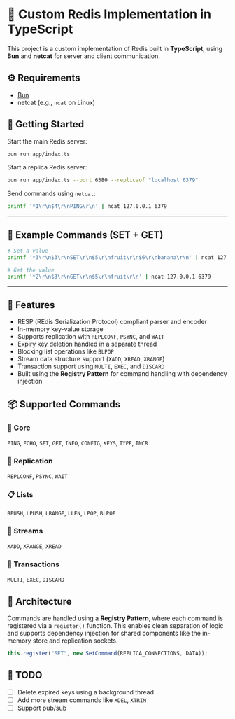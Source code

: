 # 🧠 Custom Redis Implementation in TypeScript

This project is a custom implementation of Redis built in **TypeScript**, using **Bun** and **netcat** for server and client communication.

## ⚙️ Requirements

- [Bun](https://bun.sh/docs/installation)
- netcat (e.g., `ncat` on Linux)

## 🚀 Getting Started

Start the main Redis server:

```bash
bun run app/index.ts
````

Start a replica Redis server:

```bash
bun run app/index.ts --port 6380 --replicaof "localhost 6379"
```

Send commands using `netcat`:

```bash
printf '*1\r\n$4\r\nPING\r\n' | ncat 127.0.0.1 6379
```

---

## 🧪 Example Commands (SET + GET)

```bash
# Set a value
printf '*3\r\n$3\r\nSET\r\n$5\r\nfruit\r\n$6\r\nbanana\r\n' | ncat 127.0.0.1 6379

# Get the value
printf '*2\r\n$3\r\nGET\r\n$5\r\nfruit\r\n' | ncat 127.0.0.1 6379
```

---

## 🧪 Features

* RESP (REdis Serialization Protocol) compliant parser and encoder
* In-memory key-value storage
* Supports replication with `REPLCONF`, `PSYNC`, and `WAIT`
* Expiry key deletion handled in a separate thread
* Blocking list operations like `BLPOP`
* Stream data structure support (`XADD`, `XREAD`, `XRANGE`)
* Transaction support using `MULTI`, `EXEC`, and `DISCARD`
* Built using the **Registry Pattern** for command handling with dependency injection

## 📦 Supported Commands

### 🔧 Core

`PING`, `ECHO`, `SET`, `GET`, `INFO`, `CONFIG`, `KEYS`, `TYPE`, `INCR`

### 🧬 Replication

`REPLCONF`, `PSYNC`, `WAIT`

### 📋 Lists

`RPUSH`, `LPUSH`, `LRANGE`, `LLEN`, `LPOP`, `BLPOP`

### 🔁 Streams

`XADD`, `XRANGE`, `XREAD`

### 💼 Transactions

`MULTI`, `EXEC`, `DISCARD`

## 🧱 Architecture

Commands are handled using a **Registry Pattern**, where each command is registered via a `register()` function. This enables clean separation of logic and supports dependency injection for shared components like the in-memory store and replication sockets.

```ts
this.register("SET", new SetCommand(REPLICA_CONNECTIONS, DATA));
```

## 📌 TODO

* [ ] Delete expired keys using a background thread
* [ ] Add more stream commands like `XDEL`, `XTRIM`
* [ ] Support pub/sub

```